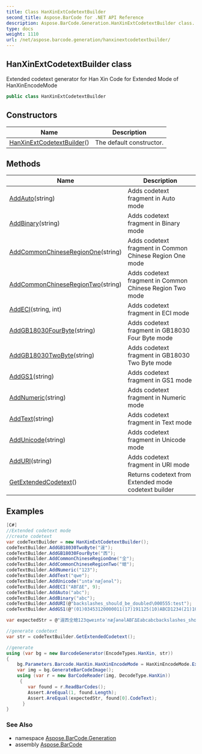 ```yaml
---
title: Class HanXinExtCodetextBuilder
second_title: Aspose.BarCode for .NET API Reference
description: Aspose.BarCode.Generation.HanXinExtCodetextBuilder class. Extended codetext generator for Han Xin Code for Extended Mode of HanXinEncodeMode
type: docs
weight: 1110
url: /net/aspose.barcode.generation/hanxinextcodetextbuilder/
---
```

## HanXinExtCodetextBuilder class

Extended codetext generator for Han Xin Code for Extended Mode of HanXinEncodeMode

```csharp
public class HanXinExtCodetextBuilder
```

## Constructors

| Name | Description |
| --- | --- |
| [HanXinExtCodetextBuilder](hanxinextcodetextbuilder/)() | The default constructor. |

## Methods

| Name | Description |
| --- | --- |
| [AddAuto](../../aspose.barcode.generation/hanxinextcodetextbuilder/addauto/)(string) | Adds codetext fragment in Auto mode |
| [AddBinary](../../aspose.barcode.generation/hanxinextcodetextbuilder/addbinary/)(string) | Adds codetext fragment in Binary mode |
| [AddCommonChineseRegionOne](../../aspose.barcode.generation/hanxinextcodetextbuilder/addcommonchineseregionone/)(string) | Adds codetext fragment in Common Chinese Region One mode |
| [AddCommonChineseRegionTwo](../../aspose.barcode.generation/hanxinextcodetextbuilder/addcommonchineseregiontwo/)(string) | Adds codetext fragment in Common Chinese Region Two mode |
| [AddECI](../../aspose.barcode.generation/hanxinextcodetextbuilder/addeci/)(string, int) | Adds codetext fragment in ECI mode |
| [AddGB18030FourByte](../../aspose.barcode.generation/hanxinextcodetextbuilder/addgb18030fourbyte/)(string) | Adds codetext fragment in GB18030 Four Byte mode |
| [AddGB18030TwoByte](../../aspose.barcode.generation/hanxinextcodetextbuilder/addgb18030twobyte/)(string) | Adds codetext fragment in GB18030 Two Byte mode |
| [AddGS1](../../aspose.barcode.generation/hanxinextcodetextbuilder/addgs1/)(string) | Adds codetext fragment in GS1 mode |
| [AddNumeric](../../aspose.barcode.generation/hanxinextcodetextbuilder/addnumeric/)(string) | Adds codetext fragment in Numeric mode |
| [AddText](../../aspose.barcode.generation/hanxinextcodetextbuilder/addtext/)(string) | Adds codetext fragment in Text mode |
| [AddUnicode](../../aspose.barcode.generation/hanxinextcodetextbuilder/addunicode/)(string) | Adds codetext fragment in Unicode mode |
| [AddURI](../../aspose.barcode.generation/hanxinextcodetextbuilder/adduri/)(string) | Adds codetext fragment in URI mode |
| [GetExtendedCodetext](../../aspose.barcode.generation/hanxinextcodetextbuilder/getextendedcodetext/)() | Returns codetext from Extended mode codetext builder |

## Examples

```csharp
[C#]
//Extended codetext mode
//create codetext
var codeTextBuilder = new HanXinExtCodetextBuilder();
codeTextBuilder.AddGB18030TwoByte("漄");
codeTextBuilder.AddGB18030FourByte("㐁");
codeTextBuilder.AddCommonChineseRegionOne("全");
codeTextBuilder.AddCommonChineseRegionTwo("螅");
codeTextBuilder.AddNumeric("123");
codeTextBuilder.AddText("qwe");
codeTextBuilder.AddUnicode("ıntəˈnæʃənəl");
codeTextBuilder.AddECI("ΑΒΓΔΕ", 9);
codeTextBuilder.AddAuto("abc");
codeTextBuilder.AddBinary("abc");
codeTextBuilder.AddURI(@"backslashes_should_be_doubled\000555:test");
codeTextBuilder.AddGS1(@"(01)03453120000011(17)191125(10)ABCD1234(21)10");

var expectedStr = @"漄㐁全螅123qweıntəˈnæʃənəlΑΒΓΔΕabcabcbackslashes_should_be_doubled\000555:test(01)03453120000011(17)191125(10)ABCD1234(21)10";

//generate codetext
var str = codeTextBuilder.GetExtendedCodetext();

//generate
using (var bg = new BarcodeGenerator(EncodeTypes.HanXin, str))
{
    bg.Parameters.Barcode.HanXin.HanXinEncodeMode = HanXinEncodeMode.Extended;
    var img = bg.GenerateBarCodeImage();
    using (var r = new BarCodeReader(img, DecodeType.HanXin))
     {
        var found = r.ReadBarCodes();
        Assert.AreEqual(1, found.Length);
        Assert.AreEqual(expectedStr, found[0].CodeText);
      }
}
```

### See Also

* namespace [Aspose.BarCode.Generation](../../aspose.barcode.generation/)
* assembly [Aspose.BarCode](../../)


